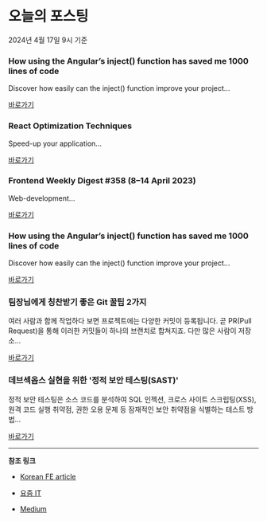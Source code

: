 # 오늘의 포스팅 
2024년 4월 17일 9시 기준 

### How using the Angular’s inject() function has saved me 1000 lines of code 

 Discover how easily can the inject() function improve your project... 

 [바로가기](https://medium.com/m/signin?actionUrl=https%3A%2F%2Fmedium.com%2F_%2Fbookmark%2Fp%2F82b699183da8&operation=register&redirect=https%3A%2F%2Fmedium.com%2F%40borzifrancesco%2Fhow-using-the-angulars-inject-function-has-saved-me-1000-lines-of-code-82b699183da8&source=---------0-84----------front_end_development------bookmark_preview----fa477fcb_4380_49cf_9884_bee3a0750c06-------) 

### React Optimization Techniques 

 Speed-up your application... 

 [바로가기](https://medium.com/m/signin?actionUrl=https%3A%2F%2Fmedium.com%2F_%2Fbookmark%2Fp%2F6e2903a247ef&operation=register&redirect=https%3A%2F%2Fmedium.com%2F%40puneetgoel016%2Freact-optimization-techniques-6e2903a247ef&source=---------0-84----------react------bookmark_preview----57bc1ebf_9e01_4304_88a5_b74f6f86eebc-------) 

### Frontend Weekly Digest #358 (8–14 April 2023) 

 Web-development... 

 [바로가기](https://medium.com/m/signin?actionUrl=https%3A%2F%2Fmedium.com%2F_%2Fbookmark%2Fp%2F8e4cf81d0010&operation=register&redirect=https%3A%2F%2Ffrontender-ua.medium.com%2Ffrontend-weekly-digest-358-8-14-april-2023-8e4cf81d0010&source=---------0-84----------javascript------bookmark_preview----937cc07f_6f14_4118_80aa_70b0c10f8226-------) 

### How using the Angular’s inject() function has saved me 1000 lines of code 

 Discover how easily can the inject() function improve your project... 

 [바로가기](https://medium.com/m/signin?actionUrl=https%3A%2F%2Fmedium.com%2F_%2Fbookmark%2Fp%2F82b699183da8&operation=register&redirect=https%3A%2F%2Fmedium.com%2F%40borzifrancesco%2Fhow-using-the-angulars-inject-function-has-saved-me-1000-lines-of-code-82b699183da8&source=---------0-84----------typescript------bookmark_preview----44821784_d943_42db_85cf_5757e70294c6-------) 

### 팀장님에게 칭찬받기 좋은 Git 꿀팁 2가지 

 여러 사람과 함께 작업하다 보면 프로젝트에는 다양한 커밋이 등록됩니다. 곧 PR(Pull Request)을 통해 이러한 커밋들이 하나의 브랜치로 합쳐지죠. 다만 많은 사람이 저장소... 

 [바로가기](https://yozm.wishket.com/magazine/detail/2545/) 

### 데브섹옵스 실현을 위한 '정적 보안 테스팅(SAST)' 

 정적 보안 테스팅은 소스 코드를 분석하여 SQL 인젝션, 크로스 사이트 스크립팅(XSS), 원격 코드 실행 취약점, 권한 오용 문제 등 잠재적인 보안 취약점을 식별하는 테스트 방법... 

 [바로가기](https://yozm.wishket.com/magazine/detail/2543/) 

---

**참조 링크**

- [Korean FE article](https://kofearticle.substack.com) 

- [요즘 IT](https://yozm.wishket.com/magazine) 

- [Medium](https://medium.com) 


